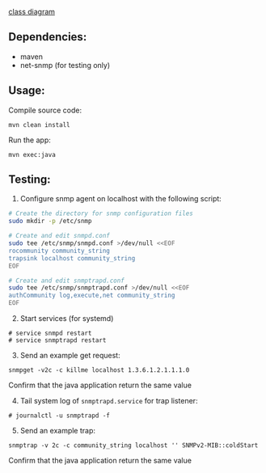 [class diagram](https://drive.google.com/file/d/18bs7_Xo0Qfw2SHyhk0s_6W5daaPKrk3D/view?usp=sharing) 

## Dependencies:
- maven
- net-snmp (for testing only)

## Usage:
Compile source code:

```
mvn clean install
```

Run the app:

```
mvn exec:java
```

## Testing:
1. Configure snmp agent on localhost with the following script:

```bash
# Create the directory for snmp configuration files
sudo mkdir -p /etc/snmp

# Create and edit snmpd.conf
sudo tee /etc/snmp/snmpd.conf >/dev/null <<EOF
rocommunity community_string
trapsink localhost community_string
EOF

# Create and edit snmptrapd.conf
sudo tee /etc/snmp/snmptrapd.conf >/dev/null <<EOF
authCommunity log,execute,net community_string
EOF
```

2. Start services (for systemd)

```
# service snmpd restart
# service snmptrapd restart
```

3. Send an example get request:

```
snmpget -v2c -c killme localhost 1.3.6.1.2.1.1.1.0
```

Confirm that the java application return the same value

4. Tail system log of `snmptrapd.service` for trap listener:

```
# journalctl -u snmptrapd -f
```

5. Send an example trap:

```
snmptrap -v 2c -c community_string localhost '' SNMPv2-MIB::coldStart
```

Confirm that the java application return the same value

